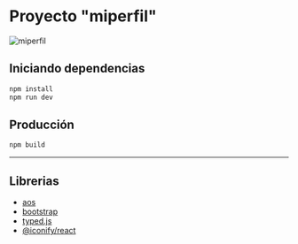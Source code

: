 # Proyecto "miperfil"

![miperfil](https://joancochachi.com/assets/miperfil_screen.png)

## Iniciando dependencias

```bash
npm install
npm run dev
```

## Producción

```bash
npm build
```

---

## Librerias

- [aos](https://michalsnik.github.io/aos/)
- [bootstrap](https://getbootstrap.com/)
- [typed.js](https://mattboldt.com/demos/typed-js/)
- [@iconify/react](https://docs.iconify.design/icon-components/react/)

